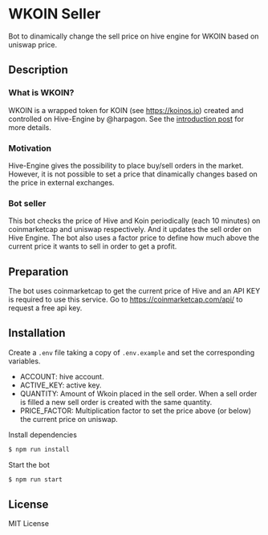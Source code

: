 # WKOIN Seller
Bot to dinamically change the sell price on hive engine for WKOIN based on uniswap price.

## Description
### What is WKOIN?
WKOIN is a wrapped token for KOIN (see https://koinos.io) created and controlled on Hive-Engine by @harpagon. See the [introduction post](https://peakd.com/koinos/@harpagon/introducing-wkoin-koin-erc-20-on-hive-engine) for more details.

### Motivation
Hive-Engine gives the possibility to place buy/sell orders in the market. However, it is not possible to set a price that dinamically changes based on the price in external exchanges.

### Bot seller
This bot checks the price of Hive and Koin periodically (each 10 minutes) on coinmarketcap and uniswap respectively. And it updates the sell order on Hive Engine. The bot also uses a factor price to define how much above the current price it wants to sell in order to get a profit.

## Preparation
The bot uses coinmarketcap to get the current price of Hive and an API KEY is required to use this service. Go to https://coinmarketcap.com/api/ to request a free api key.

## Installation
Create a `.env` file taking a copy of `.env.example` and set the corresponding variables.

- ACCOUNT: hive account.
- ACTIVE_KEY: active key.
- QUANTITY: Amount of Wkoin placed in the sell order. When a sell order is filled a new sell order is created with the same quantity.
- PRICE_FACTOR: Multiplication factor to set the price above (or below) the current price on uniswap.

Install dependencies
```sh
$ npm run install
```

Start the bot
```sh
$ npm run start
```

## License
MIT License